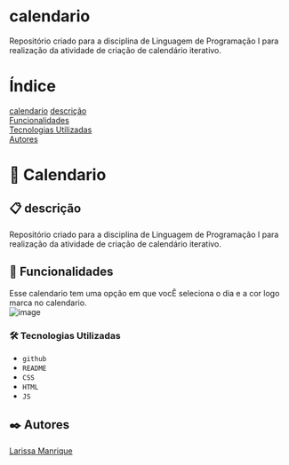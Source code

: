 # calendario
Repositório criado para a disciplina de Linguagem de Programação I para realização da atividade de criação de calendário iterativo.
# Índice
[calendario]()
[descrição](#descri%C3%A7%C3%A3o)  
[Funcionalidades](#funcionalidades)    
[Tecnologias Utilizadas](#tecnologias-utilizadas)     
[Autores](#autores)  

# 📅 Calendario

## 📋 descrição
Repositório criado para a disciplina de Linguagem de Programação I para realização da atividade de criação de calendário iterativo.

## 🔧 Funcionalidades
Esse calendario tem uma opção em que vocÊ seleciona o dia e a cor logo marca no calendario.  
![image](img/vid-calendario)

### 🛠️ Tecnologias Utilizadas
   - `github`  
   - `README`
   - `CSS`
   - `HTML`
   - `JS`

## ✒️ Autores
[Larissa Manrique](https://github.com/larissassk)
